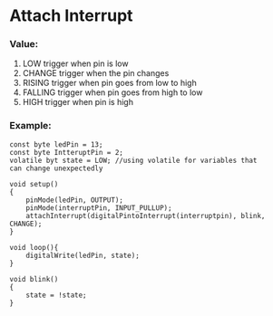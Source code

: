 # Attach Interrupt

### Value: 
1. LOW trigger when pin is low
2. CHANGE trigger when the pin changes
3. RISING trigger when pin goes from low to high
4. FALLING trigger when pin goes from high to low
5. HIGH trigger when pin is high

### Example:

```
const byte ledPin = 13;
const byte IntteruptPin = 2;
volatile byt state = LOW; //using volatile for variables that 
can change unexpectedly

void setup()
{
    pinMode(ledPin, OUTPUT);
    pinMode(interruptPin, INPUT_PULLUP);
    attachInterrupt(digitalPintoInterrupt(interruptpin), blink, CHANGE);
}

void loop(){
    digitalWrite(ledPin, state);
}

void blink()
{
    state = !state;
}
```